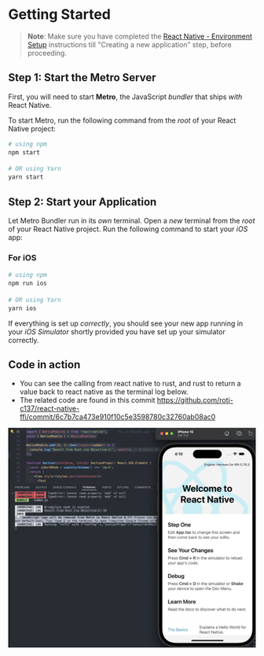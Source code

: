 # Getting Started

>**Note**: Make sure you have completed the [React Native - Environment Setup](https://reactnative.dev/docs/environment-setup) instructions till "Creating a new application" step, before proceeding.

## Step 1: Start the Metro Server

First, you will need to start **Metro**, the JavaScript _bundler_ that ships _with_ React Native.

To start Metro, run the following command from the _root_ of your React Native project:

```bash
# using npm
npm start

# OR using Yarn
yarn start
```

## Step 2: Start your Application

Let Metro Bundler run in its _own_ terminal. Open a _new_ terminal from the _root_ of your React Native project. Run the following command to start your _iOS_ app:

### For iOS

```bash
# using npm
npm run ios

# OR using Yarn
yarn ios
```

If everything is set up _correctly_, you should see your new app running in your _iOS Simulator_ shortly provided you have set up your simulator correctly.

## Code in action
- You can see the calling from react native to rust, and rust to return a value back to react native as the terminal log below.
- The related code are found in this commit https://github.com/roti-c137/react-native-ffi/commit/6c7b7ca473e910f10c5e3598780c32760ab08ac0

<img src="./readmescreenshot.png" width="700"/>
